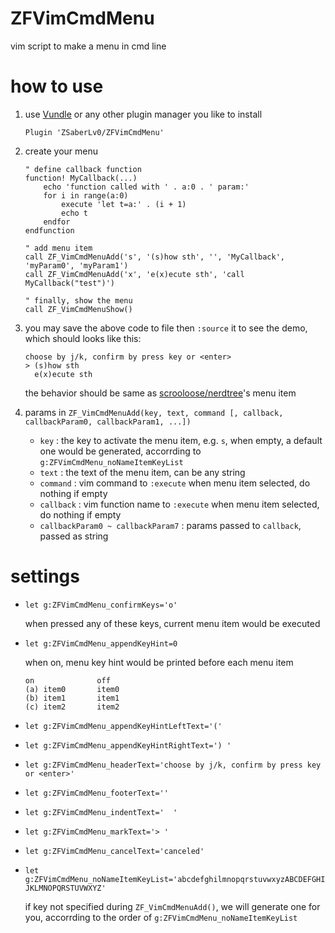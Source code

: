# ZFVimCmdMenu

vim script to make a menu in cmd line

# how to use

1. use [Vundle](https://github.com/VundleVim/Vundle.vim) or any other plugin manager you like to install

    ```
    Plugin 'ZSaberLv0/ZFVimCmdMenu'
    ```

1. create your menu

    ```
    " define callback function
    function! MyCallback(...)
        echo 'function called with ' . a:0 . ' param:'
        for i in range(a:0)
            execute 'let t=a:' . (i + 1)
            echo t
        endfor
    endfunction

    " add menu item
    call ZF_VimCmdMenuAdd('s', '(s)how sth', '', 'MyCallback', 'myParam0', 'myParam1')
    call ZF_VimCmdMenuAdd('x', 'e(x)ecute sth', 'call MyCallback("test")')

    " finally, show the menu
    call ZF_VimCmdMenuShow()
    ```

1. you may save the above code to file then `:source` it to see the demo,
    which should looks like this:

    ```
    choose by j/k, confirm by press key or <enter>
    > (s)how sth
      e(x)ecute sth
    ```

    the behavior should be same as [scrooloose/nerdtree](https://github.com/scrooloose/nerdtree)'s menu item

1. params in `ZF_VimCmdMenuAdd(key, text, command [, callback, callbackParam0, callbackParam1, ...])`

    * `key` : the key to activate the menu item, e.g. `s`,
        when empty, a default one would be generated,
        accorrding to `g:ZFVimCmdMenu_noNameItemKeyList`
    * `text` : the text of the menu item, can be any string
    * `command` : vim command to `:execute` when menu item selected, do nothing if empty
    * `callback` : vim function name to `:execute` when menu item selected, do nothing if empty
    * `callbackParam0 ~ callbackParam7` : params passed to `callback`, passed as string

# settings

* `let g:ZFVimCmdMenu_confirmKeys='o'`

    when pressed any of these keys, current menu item would be executed

* `let g:ZFVimCmdMenu_appendKeyHint=0`

    when on, menu key hint would be printed before each menu item

    ```
    on              off
    (a) item0       item0
    (b) item1       item1
    (c) item2       item2
    ```

* `let g:ZFVimCmdMenu_appendKeyHintLeftText='('`
* `let g:ZFVimCmdMenu_appendKeyHintRightText=') '`
* `let g:ZFVimCmdMenu_headerText='choose by j/k, confirm by press key or <enter>'`
* `let g:ZFVimCmdMenu_footerText=''`
* `let g:ZFVimCmdMenu_indentText='  '`
* `let g:ZFVimCmdMenu_markText='> '`
* `let g:ZFVimCmdMenu_cancelText='canceled'`
* `let g:ZFVimCmdMenu_noNameItemKeyList='abcdefghilmnopqrstuvwxyzABCDEFGHIJKLMNOPQRSTUVWXYZ'`

    if key not specified during `ZF_VimCmdMenuAdd()`,
    we will generate one for you,
    accorrding to the order of `g:ZFVimCmdMenu_noNameItemKeyList`

